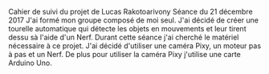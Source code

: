 Cahier de suivi du projet de Lucas Rakotoarivony
Séance du 21 décembre 2017
J'ai formé mon groupe composé de moi seul. J'ai décidé de créer une tourelle automatique qui détecte les objets en mouvements et leur tirent dessu sà l'aide d'un Nerf.
Durant cette séance j'ai cherché le matériel nécessaire à ce projet. J'ai décidé d'utiliser une caméra Pixy, un moteur pas à pas et un Nerf. De plus pour utiliser la caméra Pixy j'utilise une carte Arduino Uno.
